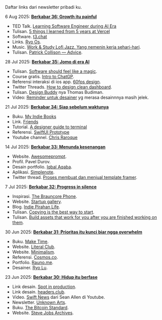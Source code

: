 
Daftar links dari newsletter pribadi ku. 

6 Aug 2025: [**Berkabar 36: Growth itu painful**](https://iosipratama.substack.com/p/berkabar-36-growth-itu-painful)
- TED Talk. [Learning Software Engineer during AI Era](https://www.youtube.com/watch?v=w4rG5GY9IlA)
- Tulisan. [5 things I learned from 5 years at Vercel](https://leerob.com/vercel)
- Software. [t3.chat](https://t3.chat/)
- Links. [Ryo Os](https://os.ryo.lu/).
- Music. [Work & Study Lofi Jazz. Yang nemenin kerja sehari-hari](https://www.youtube.com/watch?v=CfPxlb8-ZQ0).
- Tulisan. [Patrick Collison — Advice](https://patrickcollison.com/advice).

28 Jul 2025: [**Berkabar 35: Jomo di era AI**](https://iosipratama.substack.com/p/berkabar-35-jomo-di-era-ai)
- Tulisan. [Software should feel like a magic](https://www.coryetzkorn.com/writing/software-should-feel-like-magic).
- Course gratis. [Intro to ChatGP](https://www.theneuron.ai/courses/intro-to-chatgpt-training-course).
- Referensi interaksi di ios app. [60fps design](https://60fps.design/).
- Twitter Threads. [How to design clean dashboard](https://x.com/daltonuiux/status/1899507459791683603).
- Tulisan. [Design Buddy](https://designbuddy.substack.com/) nya Thomas Budiman. 
- Video: [Reminder untuk desainer](https://vimeo.com/24715531) yg merasa desainnnya masih jelek.

21 Jul 2025: [**Berkabar 34: Siap sebelum waktunya**](https://iosipratama.substack.com/p/berkabar-34-siap-sebelum-waktunya)
- Buku. [My Indie Books](https://www.myindiebook.com/)
- Link. [Friends](https://wojtek.im/friends)
- Tutorial. [A designer guide to terminal](https://react.design/terminal)
- Referensi. [SwiftUI Prototype](https://swiftui.design/code)
- Youtube channel. [Chris Raroque](https://www.youtube.com/feed/subscriptions/UC4x3CR25WSlvMJUtSPPzwwg)

14 Jul 2025: [**Berkabar 33: Menunda kesenangan**](https://iosipratama.substack.com/p/berkabar-33-menunda-kesenangan)
- Website. [Awesomeprompt](https://www.awesomeprompts.cc/).
- Profil. Pavel Durov.
- Desain portfolio. [Iqbal Aqaba](https://iqbalaqaba.com/).
- Aplikasi. [Simplenote](https://simplenote.com/).
- Twitter thread. [Proses membuat dan menjual template framer](https://x.com/filipoviclazar_/status/1943299695494750474). 

7 Jul 2025: [**Berkabar 32: Progress in silence**](https://iosipratama.substack.com/p/berkabar-32-progress-in-silence)
- Inspirasi. [The Brauncore Phone](https://johannesippen.com/2024/brauncore-phone/).
- Website. [Startup gallery](https://startups.gallery/).
- Blog. [Indie Pirahan Life](https://newsletter.jjvalino.com/).
- Tulisan. [Copying is the best way to start](https://www.reproof.app/blog/start-by-copying). 
- Tulisan. [Build assets that work for you after you are finished working on them](https://www.wealest.com/articles/build-assets). 

30 Jun 2025: [**Berkabar 31: Prioritas itu kunci biar ngga overwhelm**](https://iosipratama.substack.com/p/berkabar-31-prioritas-kunci-biar)
- Buku. [Make Time](https://maketime.blog/). 
- Website. [Literal Club](https://literal.club/). 
- Website. [Minimalism](https://minimalism.com/).
- Referensi. [Cosmos.co](https://www.cosmos.so/iosipratama).
- Portfolio. [Rauno.me](https://rauno.me/).
- Desainer. [Ryo Lu](https://x.com/ryolu_). 

23 Jun 2025: [**Berkabar 30: Hidup itu berfase**](https://iosipratama.substack.com/p/berkabar-30-hidup-itu-berfase)
- Link desain. [Spot in production](https://www.spottedinprod.com/).
- Link desain. [headers.club](https://headers.club/).
- Video. [Swift News](https://www.youtube.com/watch?v=14ZpgTJ5I0Q) dari Sean Allen di Youtube.
- Newsletter. [Unknown Arts](https://www.unknownarts.co/). 
- Buku. [The Bitcoin Standard](https://www.amazon.com/Bitcoin-Standard-Decentralized-Alternative-Central/dp/1119473861).
- Website. [Steve Jobs Archives](https://stevejobsarchive.com/).